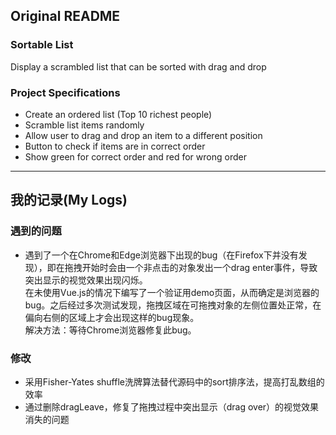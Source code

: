 ## Original README

### Sortable List

Display a scrambled list that can be sorted with drag and drop

### Project Specifications

- Create an ordered list (Top 10 richest people)
- Scramble list items randomly
- Allow user to drag and drop an item to a different position
- Button to check if items are in correct order
- Show green for correct order and red for wrong order

----
## 我的记录(My Logs)

### 遇到的问题
- 遇到了一个在Chrome和Edge浏览器下出现的bug（在Firefox下并没有发现），即在拖拽开始时会由一个非点击的对象发出一个drag enter事件，导致突出显示的视觉效果出现闪烁。  
在未使用Vue.js的情况下编写了一个验证用demo页面，从而确定是浏览器的bug。之后经过多次测试发现，拖拽区域在可拖拽对象的左侧位置处正常，在偏向右侧的区域上才会出现这样的bug现象。  
解决方法：等待Chrome浏览器修复此bug。

### 修改
- 采用Fisher-Yates shuffle洗牌算法替代源码中的sort排序法，提高打乱数组的效率
- 通过删除dragLeave，修复了拖拽过程中突出显示（drag over）的视觉效果消失的问题
